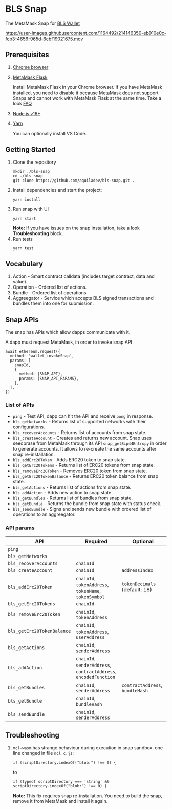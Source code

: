 # BLS Snap

The MetaMask Snap for [BLS Wallet](https://blswallet.org/)


https://user-images.githubusercontent.com/1164492/214146350-eb910e0c-fcb3-4656-965d-6cbf19021675.mov


## Prerequisites

1. [Chrome browser](https://www.google.com/chrome/)
2. [MetaMask Flask](https://metamask.io/flask/)

    Install MetaMask Flask in your Chrome browser. If you have MetaMask installed, you need to disable it because MetaMask does not support Snaps and cannot work with MetaMask Flask at the same time. Take a look [FAQ](https://metamask.io/flask/#flask-fa-qs)
3. [Node.js v16+](https://nodejs.org/download/release/v16.13.2/)
4. [Yarn](https://yarnpkg.com/getting-started/install)

    You can optionally install VS Code.

## Getting Started

1. Clone the repository
    ```
    mkdir ./bls-snap
    cd ./bls-snap
    git clone https://github.com/aquiladev/bls-snap.git .
    ```
2. Install dependencies and start the project:
    ```
    yarn install
    ```
3. Run snap with UI
    ```
    yarn start
    ```
    **Note:** If you have issues on the snap installation, take a look **Troubleshooting** block.
4. Run tests
    ```
    yarn test
    ```

## Vocabulary

1. Action - Smart contract calldata (includes target contract, data and value).
2. Operation - Ordered list of actions.
3. Bundle - Ordered list of operations.
4. Aggreegator - Service which accepts BLS signed transactions and bundles them into one for submission.

## Snap APIs

The snap has APIs which allow dapps communicate with it.

A dapp must request MetaMask, in order to invoke snap API

```
await ethereum.request({
  method: 'wallet_invokeSnap',
  params: [
    snapId,
    {
      method: {SNAP_API},
      params: {SNAP_API_PARAMS},
    },
  ],
})
```

### List of APIs

- `ping` - Test API, dapp can hit the API and receive `pong` in response.
- `bls_getNetworks` - Returns list of supported networks with their configurations.
- `bls_recoverAccounts` - Returns list of accounts from snap state.
- `bls_createAccount` - Creates and returns new account. Snap uses seedprase from MetaMask through its API `snap_getBip44Entropy` in order to generate accounts. It allows to re-create the same accounts after snap re-installation.
- `bls_addErc20Token` - Adds ERC20 token to snap state.
- `bls_getErc20Tokens` - Returns list of ERC20 tokens from snap state.
- `bls_removeErc20Token` - Removes ERC20 token from snap state.
- `bls_getErc20TokenBalance` - Returns ERC20 token balance from snap state.
- `bls_getActions` - Returns list of actions from snap state.
- `bls_addAction` - Adds new action to snap state.
- `bls_getBundles` - Returns list of bundles from snap state.
- `bls_getBundle` - Returns the bundle from snap state with status check.
- `bls_sendBundle` - Signs and sends new bundle with ordered list of operations to an aggreegator.

### API params

| API                        | Required                                                                           | Optional                              |
| -------------------------- | ---------------------------------------------------------------------------------- | ------------------------------------- |
| `ping`                     |                                                                                    |
| `bls_getNetworks`          |                                                                                    |
| `bls_recoverAccounts`      | `chainId`                                                                          |
| `bls_createAccount`        | `chainId`                                                                          | `addressIndex`                        |
| `bls_addErc20Token`        | `chainId`,<br /> `tokenAddress`,<br /> `tokenName`,<br /> `tokenSymbol`            | `tokenDecimals` (default: 18)         |
| `bls_getErc20Tokens`       | `chainId`                                                                          |
| `bls_removeErc20Token`     | `chainId`,<br /> `tokenAddress`
| `bls_getErc20TokenBalance` | `chainId`,<br /> `tokenAddress`,<br /> `userAddress`                               |
| `bls_getActions`           | `chainId`,<br /> `senderAddress`                                                   |
| `bls_addAction`            | `chainId`,<br /> `senderAddress`,<br /> `contractAddress`,<br /> `encodedFunction` |
| `bls_getBundles`           | `chainId`,<br /> `senderAddress`                                                   | `contractAddress`,<br /> `bundleHash` |
| `bls_getBundle`            | `chainId`,<br /> `bundleHash`                                                      |
| `bls_sendBundle`           | `chainId`,<br /> `senderAddress`                                                   |

## Troubleshooting

1. `mcl-wasm` has strange behaviour during execution in snap sandbox.
   one line changed in file `mcl_c.js`:
   ```
   if (scriptDirectory.indexOf("blob:") !== 0) {
   ```
   to
   ```
   if (typeof scriptDirectory === 'string' && scriptDirectory.indexOf("blob:") !== 0) {
   ```
   **Note:** This fix requires snap re-installation. You need to build the snap, remove it from MetaMask and install it again.
